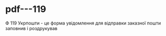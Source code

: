# pdf---119

Ф 119  Укрпошти - це форма увідомлення для відправки заказної пошти заповнив і роздрукував
